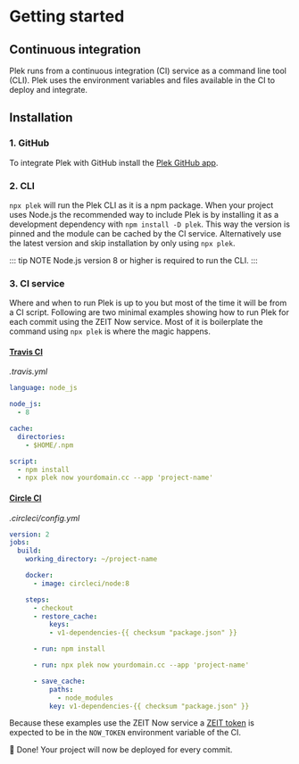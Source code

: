 # Getting started

## Continuous integration
Plek runs from a continuous integration (CI) service as a command line tool (CLI). Plek uses the environment variables and files available in the CI to deploy and integrate.

## Installation
### 1. GitHub
To integrate Plek with GitHub install the [Plek GitHub app](https://github.com/apps/plek).

### 2. CLI
`npx plek` will run the Plek CLI as it is a npm package. When your project uses Node.js the recommended way to include Plek is by installing it as a development dependency with `npm install -D plek`. This way the version is pinned and the module can be cached by the CI service. Alternatively use the latest version and skip installation by only using `npx plek`.

::: tip NOTE
Node.js version 8 or higher is required to run the CLI.
:::

### 3. CI service
Where and when to run Plek is up to you but most of the time it will be from a CI script. Following are two minimal examples showing how to run Plek for each commit using the ZEIT Now service. Most of it is boilerplate the command using `npx plek` is where the magic happens.

#### [Travis CI](https://travis-ci.com/)
*.travis.yml*
```yaml
language: node_js

node_js:
  - 8

cache:
  directories:
    - $HOME/.npm

script:
  - npm install
  - npx plek now yourdomain.cc --app 'project-name'
```

#### [Circle CI](https://circleci.com/)
*.circleci/config.yml*
```yaml
version: 2
jobs:
  build:
    working_directory: ~/project-name

    docker:
      - image: circleci/node:8

    steps:
      - checkout
      - restore_cache:
          keys:
          - v1-dependencies-{{ checksum "package.json" }}

      - run: npm install

      - run: npx plek now yourdomain.cc --app 'project-name'

      - save_cache:
          paths:
            - node_modules
          key: v1-dependencies-{{ checksum "package.json" }}
```

Because these examples use the ZEIT Now service a [ZEIT token](https://zeit.co/account/tokens) is expected to be in the `NOW_TOKEN` environment variable of the CI.

:rocket: Done! Your project will now be deployed for every commit.
